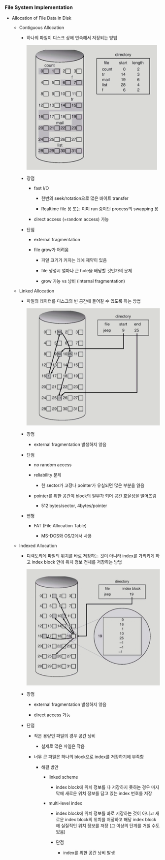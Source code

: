 ### File System Implementation

- Allocation of File Data in Disk
  
  - Contiguous Allocation
    
    - 하나의 파일이 디스크 상에 연속해서 저장되는 방법
      
      ![contiguous_allocation_in_file_system_implementation](./image/contiguous_allocation_in_file_system_implementation.png)
    
    - 장점
      
      - fast I/O
        
        - 한번의 seek/rotation으로 많은 바이트 transfer
        
        - Realtime file 용 또는 이미 run 중이던 process의 swapping 용
      
      - direct access (=random access) 가능
    
    - 단점
      
      - external fragmentation
      
      - file grow가 어려움
        
        - 파일 크기가 커지는 데에 제약이 있음
        
        - file 생성시 얼마나 큰 hole을 배당할 것인가의 문제
        
        - grow 가능 vs 낭비 (internal fragmentation)
  
  - Linked Allocation
    
    - 파일의 데이터를 디스크의 빈 공간에 들어갈 수 있도록 하는 방법
      
      ![linked_allocation_in_file_system_implementation](./image/linked_allocation_in_file_system_implementation.png)
    
    - 장점
      
      - external fragmentation 발생하지 않음
    
    - 단점
      
      - no random access
      
      - reliability 문제
        
        - 한 sector가 고장나 pointer가 유실되면 많은 부분을 잃음
      
      - pointer를 위한 공간이 block의 일부가 되어 공간 효율성을 떨어뜨림
        
        - 512 bytes/sector, 4bytes/pointer
    
    - 변형
      
      - FAT (File Allocation Table)
        
        - MS-DOS와 OS/2에서 사용
  
  - Indexed Allocation
    
    - 디렉토리에 파일의 위치를 바로 저장하는 것이 아니라 index를 가리키게 하고 index block 안에 위치 정보 전체를 저장하는 방법
      
      ![indexed_allocation_in_file_system_implementation](./image/indexed_allocation_in_file_system_implementation.png)
    
    - 장점
      
      - external fragmentation 발생하지 않음
      
      - direct access 가능
    
    - 단점
      
      - 작은 용량인 파일의 경우 공간 낭비
        
        - 실제로 많은 파일은 작음
      
      - 너무 큰 파일은 하나의 block으로 index를 저장하기에 부족함
        
        - 해결 방안
          
          - linked scheme
            
            - index block에 위치 정보를 다 저장하지 못하는 경우 마지막에 새로운 위치 정보를 담고 있는 index 번호를 저장
          
          - multi-level index
            
            - index block에 위치 정보를 바로 저장하는 것이 아니고 새로운 index block의 위치를 저장하고 해당 index block에 실질적인 위치 정보를 저장 (그 이상의 단계를 거칠 수도 있음)
            
            - 단점
              
              - index를 위한 공간 낭비 발생